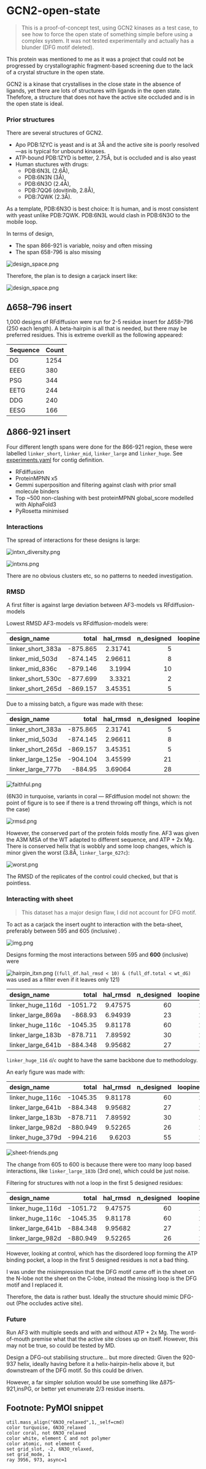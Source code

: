 # GCN2-open-state

> This is a proof-of-concept test, using GCN2 kinases as a test case, to see how to force the open state
> of something simple before using a complex system.
> It was not tested experimentally and actually has a blunder (DFG motif deleted).

This protein was mentioned to me as it was a project that could not be progressed by
crystallographic fragment-based screening due to the lack of a crystal structure in the open state.

GCN2 is a kinase that crystallises in the close state in the absence of ligands,
yet there are lots of structures with ligands in the open state.
Thefefore, a structure that does not have the active site occluded
and is in the open state is ideal.


### Prior structures

There are several structures of GCN2.

* Apo PDB:1ZYC is yeast and is at 3Å and the active site is poorly resolved —as is typical for unbound kinases.
* ATP-bound PDB:1ZYD is better, 2.75Å, but is occluded and is also yeast
* Human stuctures with drugs:
  * PDB:6N3L (2.6Å), 
  * PDB:6N3N (3Å), 
  * PDB:6N3O (2.4Å), 
  * PDB:7QQ6 (dovitinib, 2.8Å), 
  * PDB:7QWK (2.3Å).

As a template, PDB:6N3O is best choice: It is human, and is most consistent with yeast unlike PDB:7QWK.
PDB:6N3L would clash in PDB:6N3O to the mobile loop.

In terms of design,

* The span 866-921 is variable, noisy and often missing
* The span 658-796 is also missing

![design_space.png](images/design_space.png)

Therefore, the plan is to design a carjack insert like:

![design_space.png](images/design_example.png)


## Δ658–796 insert

1,000 designs of RFdiffusion were run for 2-5 residue insert for Δ658–796 (250 each length).
A beta-hairpin is all that is needed, but there may be preferred residues.
This is extreme overkill as the following appeared:

| Sequence | Count |
|----------|-------|
| DG       | 1254  |
| EEEG     | 380   |
| PSG      | 344   |
| EETG     | 244   |
| DDG      | 240   |
| EESG     | 166   |

## ∆866-921 insert

Four different length spans were done for the 866-921 region,
these were labelled `linker_short`, `linker_mid`, `linker_large` and `linker_huge`.
See [experiments.yaml](experiments.yaml) for contig definition.

* RFdiffusion
* ProteinMPNN x5
* Gemmi superposition and filtering against clash with prior small molecule binders
* Top ~500 non-clashing with best proteinMPNN global_score modelled with AlphaFold3
* PyRosetta minimised

### Interactions

The spread of interactions for these designs is large:

![intxn_diversity.png](images/intxn_diversity.png)

![intxns.png](images/intxns.png)

There are no obvious clusters etc, so no patterns to needed investigation.

### RMSD

A first filter is against large deviation between AF3-models vs RFdiffusion-models

Lowest RMSD AF3-models vs RFdiffusion-models were:


| design_name       |    total |   hal_rmsd |   n_designed |   loopiness |   n_intxns |   n_hairpin_itxns |   n_hairpin_side_itxns | camelized_sequence                                                                                                                                                                                                                                |
|:------------------|---------:|-----------:|-------------:|------------:|-----------:|------------------:|-----------------------:|:--------------------------------------------------------------------------------------------------------------------------------------------------------------------------------------------------------------------------------------------------|
| linker_short_383a | -875.865 |    2.31741 |            5 |           3 |         20 |                 0 |                      0 | sryfiefeelqllgkgafgavikvqnkldgccyavkripinpasrqfrrikgevtllsrlhhenivryynawienavhylyiqmeyceastlrdtidqglyrdtvrlwrlfreildglayihekgmihrnlkpvnifldsddhvkigdgFVEDTgdqkvdlfslgiiffemsyhpmvtaserifvlnqlrdptspkfpedfddgehakqksviswllnhdpakrptatellksellppp   |
| linker_mid_503d   | -874.145 |    2.96611 |            8 |           3 |         22 |                 0 |                      0 | sryfiefeelqllgkgafgavikvqnkldgccyavkripinpasrqfrrikgevtllsrlhhenivryynawienavhylyiqmeyceastlrdtidqglyrdtvrlwrlfreildglayihekgmihrnlkpvnifldsddhvkigdgFVPAKTPLeqkvdlfslgiiffemsyhpmvtaserifvlnqlrdptspkfpedfddgehakqksviswllnhdpakrptatellksellppp |
| linker_mid_836c   | -879.146 |    3.1994  |           10 |           6 |         19 |                 0 |                      0 | sryfiefeelqllgkgafgavikvqnkldgccyavkripinpasrqfrrikgevtllsrlhhenivryynawienavhylyiqmeyceastlrdtidqglyrdtvrlwrlfreildglayihekgmihrnlkpvnifldsddhvkigdCELVRATPEEqkvdlfslgiiffemsyhpmvtaserifvlnqlrdptspkfpedfddgehakqksviswllnhdpakrptatellksellppp |
| linker_short_530c | -877.699 |    3.3321  |            2 |           0 |         17 |                 0 |                      0 | sryfiefeelqllgkgafgavikvqnkldgccyavkripinpasrqfrrikgevtllsrlhhenivryynawienavhylyiqmeyceastlrdtidqglyrdtvrlwrlfreildglayihekgmihrnlkpvnifldsddhvkigdaelVPatgsqkvdlfslgiiffemsyhpmvtaserifvlnqlrdptspkfpedfddgehakqksviswllnhdpakrptatellksellppp  |
| linker_short_265d | -869.157 |    3.45351 |            5 |           3 |         18 |                 0 |                      0 | sryfiefeelqllgkgafgavikvqnkldgccyavkripinpasrqfrrikgevtllsrlhhenivryynawienavhylyiqmeyceastlrdtidqglyrdtvrlwrlfreildglayihekgmihrnlkpvnifldsddhvkigdgFVPDTgdqkvdlfslgiiffemsyhpmvtaserifvlnqlrdptspkfpedfddgehakqksviswllnhdpakrptatellksellppp   |

Due to a missing batch, a figure was made with these:

| design_name       |    total |   hal_rmsd |   n_designed |   loopiness |   n_intxns |   n_hairpin_itxns |   n_hairpin_side_itxns | camelized_sequence                                                                                                                                                                                                                                                 |
|:------------------|---------:|-----------:|-------------:|------------:|-----------:|------------------:|-----------------------:|:-------------------------------------------------------------------------------------------------------------------------------------------------------------------------------------------------------------------------------------------------------------------|
| linker_short_383a | -875.865 |    2.31741 |            5 |           3 |         20 |                 0 |                      0 | sryfiefeelqllgkgafgavikvqnkldgccyavkripinpasrqfrrikgevtllsrlhhenivryynawienavhylyiqmeyceastlrdtidqglyrdtvrlwrlfreildglayihekgmihrnlkpvnifldsddhvkigdgFVEDTgdqkvdlfslgiiffemsyhpmvtaserifvlnqlrdptspkfpedfddgehakqksviswllnhdpakrptatellksellppp                    |
| linker_mid_503d   | -874.145 |    2.96611 |            8 |           3 |         22 |                 0 |                      0 | sryfiefeelqllgkgafgavikvqnkldgccyavkripinpasrqfrrikgevtllsrlhhenivryynawienavhylyiqmeyceastlrdtidqglyrdtvrlwrlfreildglayihekgmihrnlkpvnifldsddhvkigdgFVPAKTPLeqkvdlfslgiiffemsyhpmvtaserifvlnqlrdptspkfpedfddgehakqksviswllnhdpakrptatellksellppp                  |
| linker_short_265d | -869.157 |    3.45351 |            5 |           3 |         18 |                 0 |                      0 | sryfiefeelqllgkgafgavikvqnkldgccyavkripinpasrqfrrikgevtllsrlhhenivryynawienavhylyiqmeyceastlrdtidqglyrdtvrlwrlfreildglayihekgmihrnlkpvnifldsddhvkigdgFVPDTgdqkvdlfslgiiffemsyhpmvtaserifvlnqlrdptspkfpedfddgehakqksviswllnhdpakrptatellksellppp                    |
| linker_large_125e | -904.104 |    3.45599 |           21 |          12 |         26 |                 1 |                      0 | sryfiefeelqllgkgafgavikvqnkldgccyavkripinpasrqfrrikgevtllsrlhhenivryynawienavhylyiqmeyceastlrdtidqglyrdtvrlwrlfreildglayihekgmihrnlkpvnifldsddhvkigFDPEKGDLVELPADPEEAAKAqkvdlfslgiiffemsyhpmvtaserifvlnqlrdptspkfpedfddgehakqksviswllnhdpakrptatellksellppp        |
| linker_large_777b | -884.95  |    3.69064 |           28 |          12 |         28 |                 1 |                      0 | sryfiefeelqllgkgafgavikvqnkldgccyavkripinpasrqfrrikgevtllsrlhhenivryynawienavhylyiqmeyceastlrdtidqglyrdtvrlwrlfreildglayihekgmihrnlkpvnifldsddhvkigCDLGDLVSLEELIKKNPEEDPEVLKERAqkvdlfslgiiffemsyhpmvtaserifvlnqlrdptspkfpedfddgehakqksviswllnhdpakrptatellksellppp |

![faithful.png](images/faithful.png)

(6N30 in turquoise, variants in coral — RFdiffusion model not shown:
the point of figure is to see if there is a trend throwing off things, which is not the case)

![rmsd.png](images/rmsd.png)

However, the conserved part of the protein folds mostly fine.
AF3 was given the A3M MSA of the WT adapted to different sequence,
and ATP + 2x Mg.
There is conserved helix that is wobbly and some loop changes,
which is minor given the worst (3.8Å, `linker_large_627c`):

![worst.png](images/worst.png)

The RMSD of the replicates of the control could checked, 
but that is pointless.

### Interacting with sheet

> This dataset has a major design flaw, I did not account for DFG motif.

To act as a carjack the insert ought to interaction with the beta-sheet,
preferably between 595 and 605 (inclusive) .

![img.png](where.png)

Designs forming the most interactions between 595 and **600** (inclusive) were

![hairpin_itxn.png](images/hairpin_itxn.png)
(`(full_df.hal_rmsd < 10) & (full_df.total < wt_dG)` was used as a filter even if it leaves only 121)

| design_name       |     total |   hal_rmsd |   n_designed |   loopiness |   n_intxns |   n_hairpin_itxns |   n_hairpin_side_itxns | camelized_sequence                                                                                                                                                                                                                                                                                 |
|:------------------|----------:|-----------:|-------------:|------------:|-----------:|------------------:|-----------------------:|:---------------------------------------------------------------------------------------------------------------------------------------------------------------------------------------------------------------------------------------------------------------------------------------------------|
| linker_huge_116d  | -1051.72  |    9.47575 |           60 |          10 |         41 |                 3 |                      2 | sryfiefeelqllgkgafgavikvqnkldgccyavkripinpasrqfrrikgevtllsrlhhenivryynawienavhylyiqmeyceastlrdtidqglyrdtvrlwrlfreildglayihekgmihrnlkpvnifldsddhvkigMDPVITALINELLEAEKAGDKERAERIRAELLSEEETPYDADLLEAQLDELLRCEKLGLEqkvdlfslgiiffemsyhpmvtaserifvlnqlrdptspkfpedfddgehakqksviswllnhdpakrptatellksellppp |
| linker_large_869a |  -868.93  |    6.94939 |           23 |          14 |         33 |                 3 |                      2 | sryfiefeelqllgkgafgavikvqnkldgccyavkripinpasrqfrrikgevtllsrlhhenivryynawienavhylyiqmeyceastlrdtidqglyrdtvrlwrlfreildglayihekgmihrnlkpvnifldsddhvkigPVDLDKVGTIVELTGSEEEREKQqkvdlfslgiiffemsyhpmvtaserifvlnqlrdptspkfpedfddgehakqksviswllnhdpakrptatellksellppp                                      |
| linker_huge_116c  | -1045.35  |    9.81178 |           60 |          10 |         42 |                 3 |                      2 | sryfiefeelqllgkgafgavikvqnkldgccyavkripinpasrqfrrikgevtllsrlhhenivryynawienavhylyiqmeyceastlrdtidqglyrdtvrlwrlfreildglayihekgmihrnlkpvnifldsddhvkigIDVVRQALINEILEAHEEGDEERLKELREKLLSEEKTEYDRELLEYQLEELLKCKELGLEqkvdlfslgiiffemsyhpmvtaserifvlnqlrdptspkfpedfddgehakqksviswllnhdpakrptatellksellppp |
| linker_large_183b |  -878.711 |    7.89592 |           30 |          13 |         26 |                 2 |                      1 | sryfiefeelqllgkgafgavikvqnkldgccyavkripinpasrqfrrikgevtllsrlhhenivryynawienavhylyiqmeyceastlrdtidqglyrdtvrlwrlfreildglayihekgmihrnlkpvnifldsddhvkigASVSPGGLVRLEDLVKDLPEEEKEKAKAEAqkvdlfslgiiffemsyhpmvtaserifvlnqlrdptspkfpedfddgehakqksviswllnhdpakrptatellksellppp                               |
| linker_large_641b |  -884.348 |    9.95682 |           27 |          19 |         29 |                 2 |                      1 | sryfiefeelqllgkgafgavikvqnkldgccyavkripinpasrqfrrikgevtllsrlhhenivryynawienavhylyiqmeyceastlrdtidqglyrdtvrlwrlfreildglayihekgmihrnlkpvnifldsddhvkigPDIIEALDKGDERGPLVRLSDPDVKPLdqkvdlfslgiiffemsyhpmvtaserifvlnqlrdptspkfpedfddgehakqksviswllnhdpakrptatellksellppp                                 |

`linker_huge_116` `d`/`c` ought to have the same backbone due to methodology.

An early figure was made with:

| design_name       |     total |   hal_rmsd |   n_designed |   loopiness |   n_intxns |   n_hairpin_itxns |   n_hairpin_side_itxns | camelized_sequence                                                                                                                                                                                                                                                                                 |
|:------------------|----------:|-----------:|-------------:|------------:|-----------:|------------------:|-----------------------:|:---------------------------------------------------------------------------------------------------------------------------------------------------------------------------------------------------------------------------------------------------------------------------------------------------|
| linker_huge_116c  | -1045.35  |    9.81178 |           60 |          10 |         42 |                 3 |                      2 | sryfiefeelqllgkgafgavikvqnkldgccyavkripinpasrqfrrikgevtllsrlhhenivryynawienavhylyiqmeyceastlrdtidqglyrdtvrlwrlfreildglayihekgmihrnlkpvnifldsddhvkigIDVVRQALINEILEAHEEGDEERLKELREKLLSEEKTEYDRELLEYQLEELLKCKELGLEqkvdlfslgiiffemsyhpmvtaserifvlnqlrdptspkfpedfddgehakqksviswllnhdpakrptatellksellppp |
| linker_large_641b |  -884.348 |    9.95682 |           27 |          19 |         29 |                 2 |                      1 | sryfiefeelqllgkgafgavikvqnkldgccyavkripinpasrqfrrikgevtllsrlhhenivryynawienavhylyiqmeyceastlrdtidqglyrdtvrlwrlfreildglayihekgmihrnlkpvnifldsddhvkigPDIIEALDKGDERGPLVRLSDPDVKPLdqkvdlfslgiiffemsyhpmvtaserifvlnqlrdptspkfpedfddgehakqksviswllnhdpakrptatellksellppp                                 |
| linker_large_183b |  -878.711 |    7.89592 |           30 |          13 |         26 |                 2 |                      1 | sryfiefeelqllgkgafgavikvqnkldgccyavkripinpasrqfrrikgevtllsrlhhenivryynawienavhylyiqmeyceastlrdtidqglyrdtvrlwrlfreildglayihekgmihrnlkpvnifldsddhvkigASVSPGGLVRLEDLVKDLPEEEKEKAKAEAqkvdlfslgiiffemsyhpmvtaserifvlnqlrdptspkfpedfddgehakqksviswllnhdpakrptatellksellppp                               |
| linker_large_982d |  -880.949 |    9.52265 |           26 |          12 |         32 |                 2 |                      1 | sryfiefeelqllgkgafgavikvqnkldgccyavkripinpasrqfrrikgevtllsrlhhenivryynawienavhylyiqmeyceastlrdtidqglyrdtvrlwrlfreildglayihekgmihrnlkpvnifldsddhvkigPSFEEVDGEVVMASFERLSPENAEEEqkvdlfslgiiffemsyhpmvtaserifvlnqlrdptspkfpedfddgehakqksviswllnhdpakrptatellksellppp                                   |
| linker_huge_379d  |  -994.216 |    9.6203  |           55 |          19 |         43 |                 1 |                      0 | sryfiefeelqllgkgafgavikvqnkldgccyavkripinpasrqfrrikgevtllsrlhhenivryynawienavhylyiqmeyceastlrdtidqglyrdtvrlwrlfreildglayihekgmihrnlkpvnifldsddhvkigADVGDLEVGTEEETEELREWCYEKNKdnPNSLELSEEDRKEVEELLAEIKKKGYVEAqkvdlfslgiiffemsyhpmvtaserifvlnqlrdptspkfpedfddgehakqksviswllnhdpakrptatellksellppp    |

![sheet-friends.png](images/sheet-friends.png)

The change from 605 to 600 is because there were too many loop based interactions,
like `linker_large_183b` (3rd one), which could be just noise.

Filtering for structures with not a loop in the first 5 designed residues:

| design_name       |     total |   hal_rmsd |   n_designed |   loopiness |   n_intxns |   n_hairpin_itxns |   n_hairpin_side_itxns | camelized_sequence                                                                                                                                                                                                                                                                                 |
|:------------------|----------:|-----------:|-------------:|------------:|-----------:|------------------:|-----------------------:|:---------------------------------------------------------------------------------------------------------------------------------------------------------------------------------------------------------------------------------------------------------------------------------------------------|
| linker_huge_116d  | -1051.72  |    9.47575 |           60 |          10 |         41 |                 3 |                      2 | sryfiefeelqllgkgafgavikvqnkldgccyavkripinpasrqfrrikgevtllsrlhhenivryynawienavhylyiqmeyceastlrdtidqglyrdtvrlwrlfreildglayihekgmihrnlkpvnifldsddhvkigMDPVITALINELLEAEKAGDKERAERIRAELLSEEETPYDADLLEAQLDELLRCEKLGLEqkvdlfslgiiffemsyhpmvtaserifvlnqlrdptspkfpedfddgehakqksviswllnhdpakrptatellksellppp |
| linker_huge_116c  | -1045.35  |    9.81178 |           60 |          10 |         42 |                 3 |                      2 | sryfiefeelqllgkgafgavikvqnkldgccyavkripinpasrqfrrikgevtllsrlhhenivryynawienavhylyiqmeyceastlrdtidqglyrdtvrlwrlfreildglayihekgmihrnlkpvnifldsddhvkigIDVVRQALINEILEAHEEGDEERLKELREKLLSEEKTEYDRELLEYQLEELLKCKELGLEqkvdlfslgiiffemsyhpmvtaserifvlnqlrdptspkfpedfddgehakqksviswllnhdpakrptatellksellppp |
| linker_large_641b |  -884.348 |    9.95682 |           27 |          19 |         29 |                 2 |                      1 | sryfiefeelqllgkgafgavikvqnkldgccyavkripinpasrqfrrikgevtllsrlhhenivryynawienavhylyiqmeyceastlrdtidqglyrdtvrlwrlfreildglayihekgmihrnlkpvnifldsddhvkigPDIIEALDKGDERGPLVRLSDPDVKPLdqkvdlfslgiiffemsyhpmvtaserifvlnqlrdptspkfpedfddgehakqksviswllnhdpakrptatellksellppp                                 |
| linker_large_982d |  -880.949 |    9.52265 |           26 |          12 |         32 |                 2 |                      1 | sryfiefeelqllgkgafgavikvqnkldgccyavkripinpasrqfrrikgevtllsrlhhenivryynawienavhylyiqmeyceastlrdtidqglyrdtvrlwrlfreildglayihekgmihrnlkpvnifldsddhvkigPSFEEVDGEVVMASFERLSPENAEEEqkvdlfslgiiffemsyhpmvtaserifvlnqlrdptspkfpedfddgehakqksviswllnhdpakrptatellksellppp                                   |

However, looking at control, which has the disordered loop forming the ATP binding pocket,
a loop in the first 5 designed residues is not a bad thing.

I was under the misimpression that the DFG motif came off in the sheet on the N-lobe not the sheet on the C-lobe,
instead the missing loop is the DFG motif and I replaced it.

Therefore, the data is rather bust.
Ideally the structure should mimic DFG-out (Phe occludes active site).

### Future

Run AF3 with multiple seeds and with and without ATP + 2x Mg.
The word-of-mouth premise what that the active site closes up on itself.
However, this may not be true, so could be tested by MD.

Design a DFG-out stabilising structure... but more directed:
Given the 920-937 helix, ideally having before it a helix-hairpin-helix above it,
but downstream of the DFG motif. So this could be driven.

However, a far simpler solution would be use something like ∆875-921,insPG,
or better yet enumerate 2/3 residue inserts.

## Footnote: PyMOl snippet

```
util.mass_align("6N3O_relaxed",1,_self=cmd)
color turquoise, 6N3O_relaxed
color coral, not 6N3O_relaxed
color white, element C and not polymer
color atomic, not element C
set grid_slot, -2, 6N3O_relaxed, 
set grid_mode, 1
ray 3956, 973, async=1
```


